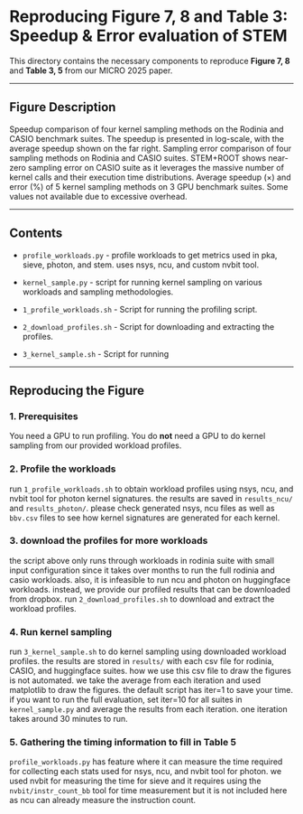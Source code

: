 # Reproducing Figure 7, 8 and Table 3: Speedup & Error evaluation of STEM

This directory contains the necessary components to reproduce **Figure 7, 8** and **Table 3, 5** from our MICRO 2025 paper.

---

## Figure Description

Speedup comparison of four kernel sampling methods on the Rodinia and CASIO benchmark suites. The speedup is presented in log-scale, with the average speedup shown on the far right. Sampling error comparison of four sampling methods on Rodinia and CASIO suites. STEM+ROOT shows near-zero sampling error on CASIO suite as it leverages the massive number of kernel calls and their execution time distributions. Average speedup (×) and error (%) of 5 kernel sampling methods on 3 GPU benchmark suites. Some values not available due to excessive overhead.

---

## Contents

- `profile_workloads.py` - profile workloads to get metrics used in pka, sieve, photon, and stem. uses nsys, ncu, and custom nvbit tool. 
- `kernel_sample.py` - script for running kernel sampling on various workloads and sampling methodologies. 

- `1_profile_workloads.sh` - Script for running the profiling script. 
- `2_download_profiles.sh` - Script for downloading and extracting the profiles. 
- `3_kernel_sample.sh` - Script for running

---

## Reproducing the Figure

### 1. Prerequisites
You need a GPU to run profiling.
You do **not** need a GPU to do kernel sampling from our provided workload profiles.

### 2. Profile the workloads

run `1_profile_workloads.sh` to obtain workload profiles using nsys, ncu, and nvbit tool for photon kernel signatures. the results are saved in `results_ncu/` and `results_photon/`. please check generated nsys, ncu files as well as `bbv.csv` files to see how kernel signatures are generated for each kernel. 

### 3. download the profiles for more workloads

the script above only runs through workloads in rodinia suite with small input configuration since it takes over months to run the full rodinia and casio workloads. also, it is infeasible to run ncu and photon on huggingface workloads. instead, we provide our profiled results that can be downloaded from dropbox. run `2_download_profiles.sh` to download and extract the workload profiles. 

### 4. Run kernel sampling

run `3_kernel_sample.sh` to do kernel sampling using downloaded workload profiles. the results are stored in `results/` with each csv file for rodinia, CASIO, and huggingface suites. how we use this csv file to draw the figures is not automated. we take the average from each iteration and used matplotlib to draw the figures. the default script has iter=1 to save your time. if you want to run the full evaluation, set iter=10 for all suites in `kernel_sample.py` and average the results from each iteration. one iteration takes around 30 minutes to run.

### 5. Gathering the timing information to fill in Table 5

`profile_workloads.py` has feature where it can measure the time required for collecting each stats used for nsys, ncu, and nvbit tool for photon. we used nvbit for measuring the time for sieve and it requires using the `nvbit/instr_count_bb` tool for time measurement but it is not included here as ncu can already measure the instruction count.